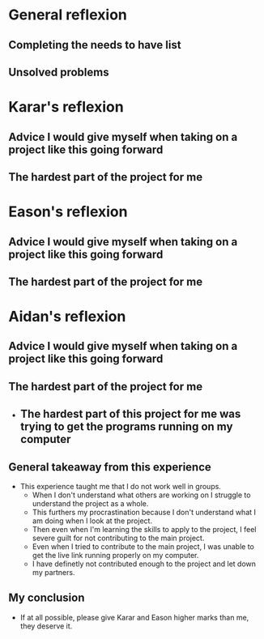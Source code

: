 # General reflexion

## Completing the needs to have list

## Unsolved problems


# Karar's reflexion

## Advice I would give myself when taking on a project like this going forward

## The hardest part of the project for me


# Eason's reflexion

## Advice I would give myself when taking on a project like this going forward

## The hardest part of the project for me


# Aidan's reflexion

## Advice I would give myself when taking on a project like this going forward

## The hardest part of the project for me
- The hardest part of this project for me was trying to get the programs running on my computer
    - 
## General takeaway from this experience
- This experience taught me that I do not work well in groups.
    - When I don't understand what others are working on I struggle to understand the project as a whole.
    - This furthers my procrastination because I don't understand what I am doing when I look at the project.
    - Then even when I'm learning the skills to apply to the project, I feel severe guilt for not contributing to the main project.
    - Even when I tried to contribute to the main project, I was unable to get the live link running properly on my computer.
    - I have definetly not contributed enough to the project and let down my partners.

## My conclusion
- If at all possible, please give Karar and Eason higher marks than me, they deserve it.